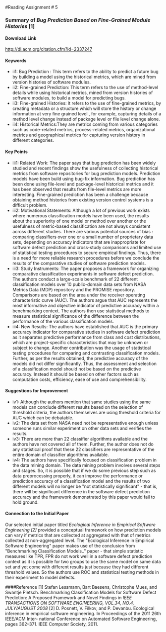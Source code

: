 #Reading Assignment # 5 
 
### Summary of *Bug Prediction Based on Fine-Grained Module Histories* [1]

#### Download Link 
http://dl.acm.org/citation.cfm?id=2337247

#### Keywords	 
* ii1: Bug Prediction : This term refers to the ability to predict a future bug by building a model using the historical metrics, which are mined from version histories of software modules.
* ii2: Fine-grained Prediction: This term refers to the use of method-level details while using historical metrics, mined from version histories of software modules, to build a model for predicting bugs.
* ii3: Fine-grained Histories: It refers to the use of fine-grained metrics, by creating metadata or a structure which will store the history or change information at very fine grained level , for example, capturing details of a method level change instead of package level or file level change alone.
* ii4: Historical Metrics:They are metrics coming from various categories such as code-related metrics, process-related metrics, organizational metrics and geographical metrics for capturing version history in different categories.


#### Key Points
* iii1: Related Work: The paper says that bug prediction has been widely studied and recent findings show the usefulness of collecting historical metrics from software repositories for bug prediction models. Prediction models have been build using bug-fix information. Bug prediction has been done using file-level and package-level historical metrics and it has been observed that results from file-level metrics are more interesting. Fine-grained prediction has been a challenge because obtaining method histories from existing version control systems is a difficult problem.
* iii2: Motivational Statements: Although a lot of previous work exists where numerous classification models have been used, the results about the superiority of one model or method over another or the usefulness of metric-based classification are not always consistent across different studies. There are various potential sources of bias : comparing classifiers over one or a small number of proprietary data sets, depending on accuracy indicators that are inappropriate for software defect prediction and cross-study comparisons and limited use of statistical testing procedures to secure empirical findings. Thus, there is a need for more reliable research procedures before we conclude the results of the comparative studies of software prediction models.
* iii3: Study Instruments: The paper proposes a framework for organizing comparative classification experiments in software defect prediction. The authors conduct a large-scale benchmark of 22 different classification models over 10 public-domain data sets from NASA Metrics Data (MDP) repository and the PROMISE repository. Comparisons are based on the area under the receiver operating characteristic curve (AUC). The authors argue that AUC represents the most informative and objective indicator of predictive accuracy within a benchmarking context. The authors then use statistical methods to measure statistical significance of the difference between the performance of the various classification models.
* iii4: New Results: The authors have established that AUC is the primary accuracy indicator for comparative studies in software defect prediction as it separates predictive performance from class and cost distributions, which are project-specific characteristics that may be unknown or subject to change. Another contribution was the usage of statistical testing procedures for comparing and contrasting classification models. Further, as per the results obtained, the predictive accuracy of the models did not differ significantly. Thus, the assessment and selection of a classification model should not be based on the predictive accuracy. Instead it should be based on other factors such as computation costs, efficiency, ease of use and comprehensibility.

#### Suggestions for Improvement 
* iv1: Although the authors mention that same studies using the same models can conclude different results based on the selection of threshold criteria, the authors themselves are using threshold criteria for AUC which can be debatable.
* iv2: The data set from NASA need not be representative enough unless someone runs similar experiment on other data sets and verifies the results.
* iv3: There are more than 22 classifier algorithms available and the authors have not covered all of them. Further, the author does not do any statistical proof that these 22 classifiers are representative of the entire domain of classifier algorithms available.
* iv4: The authors have specifically focused on classification problem in the data mining domain. The data mining problem involves several steps and stages. So, it is possible that if we do some previous step such as data preprocessing properly, it can improve the performance or prediction accuracy of a classification model and the results of two different models will no longer be "not statistically significant" - that is, there will be significant difference in the software defect prediction accuracy and the framework demonstrated by this paper would fail to hold ground.

#### Connection to the Initial Paper
Our selected initial paper titled *Ecological Inference in Empirical Software Engineering [2]* provided a conceptual framework on how prediction models can vary if metrics that are collected at aggregated with that of metrics collected at non-aggregated level. The "Ecological Inference in Empirical Software Engineering" paper makes use of the conclusion from "Benchmarking Classification Models.." paper - that simple statistic measures like TPR, FPR do not work well in a software defect prediction context as it is possible for two groups to use the same model on same data set and yet come with different results just because they had different threshold values. So the authors use ROC and statistical testing methods in their experiment to model defects. 

####Reference
[1] Stefan Lessmann, Bart Baesens, Christophe Mues, and Swantje Pietsch. Benchmarking Classification Models for Software Defect Prediction: A Proposed Framework and Novel Findings in *IEEE TRANSACTIONS ON SOFTWARE ENGINEERING, VOL.34, NO.4, JULY/AUGUST 2008*
[2] D. Posnett, V. Filkov, and P. Devanbu. Ecological inference in empirical software engineering. In Proceedings of the 2011 26th IEEE/ACM Inter- national Conference on Automated Software Engineering, pages 362–371. IEEE Computer Society, 2011. 

